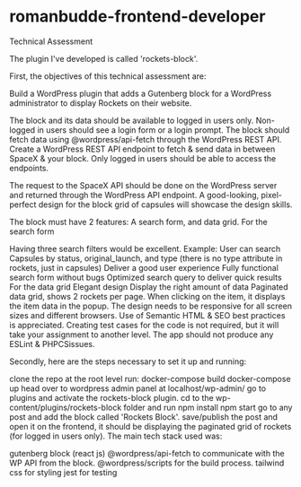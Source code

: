 # romanbudde-frontend-developer

Technical Assessment

The plugin I've developed is called 'rockets-block'.

First, the objectives of this technical assessment are:

Build a WordPress plugin that adds a Gutenberg block for a WordPress administrator to display Rockets on their website.

The block and its data should be available to logged in users only. Non-logged in users should see a login form or a login prompt.
The block should fetch data using @wordpress/api-fetch through the WordPress REST API.
Create a WordPress REST API endpoint to fetch & send data in between SpaceX & your block. Only logged in users should be able to access the endpoints.

The request to the SpaceX API should be done on the WordPress server and returned through the WordPress API endpoint.
A good-looking, pixel-perfect design for the block grid of capsules will showcase the design skills.

The block must have 2 features: A search form, and data grid. For the search form

Having three search filters would be excellent. Example: User can search Capsules by status, original_launch, and type (there is no type attribute in rockets, just in capsules)
Deliver a good user experience
Fully functional search form without bugs
Optimized search query to deliver quick results For the data grid
Elegant design
Display the right amount of data
Paginated data grid, shows 2 rockets per page.
When clicking on the item, it displays the item data in the popup.
The design needs to be responsive for all screen sizes and different browsers.
Use of Semantic HTML & SEO best practices is appreciated.
Creating test cases for the code is not required, but it will take your assignment to another level.
The app should not produce any ESLint & PHPCSissues.

Secondly, here are the steps necessary to set it up and running:

clone the repo
at the root level run:
docker-compose build
docker-compose up
head over to wordpress admin panel at localhost/wp-admin/
go to plugins and activate the rockets-block plugin.
cd to the wp-content/plugins/rockets-block folder and run
npm install
npm start
go to any post and add the block called 'Rockets Block'.
save/publish the post and open it on the frontend, it should be displaying the paginated grid of rockets (for logged in users only).
The main tech stack used was:

gutenberg block (react js)
@wordpress/api-fetch to communicate with the WP API from the block.
@wordpress/scripts for the build process.
tailwind css for styling
jest for testing
